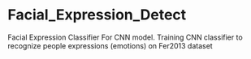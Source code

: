 # Facial_Expression_Detect
Facial Expression Classifier For CNN model. Training CNN classifier to recognize people expressions (emotions) on Fer2013 dataset
